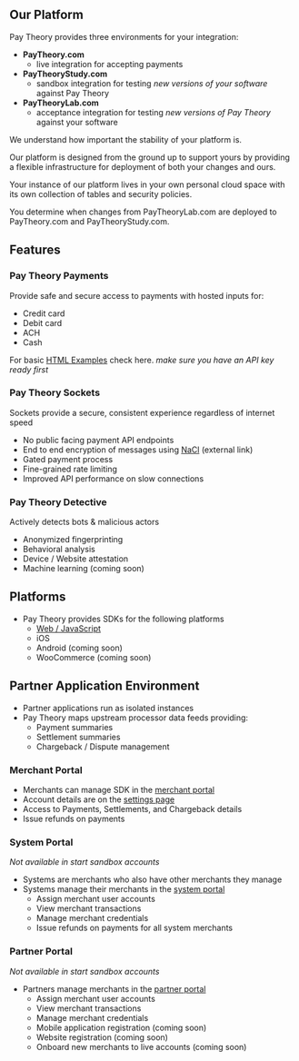 ## Our Platform

Pay Theory provides three environments for your integration:

- **PayTheory.com**
  - live integration for accepting payments
- **PayTheoryStudy.com** 
  - sandbox integration for testing _new versions of your software_ against Pay Theory
- **PayTheoryLab.com**
  - acceptance integration for testing _new versions of Pay Theory_ against your software
 
We understand how important the stability of your platform is. 

Our platform is designed from the ground up to support yours by providing a flexible infrastructure for deployment of both your changes and ours.

Your instance of our platform lives in your own personal cloud space with its own collection of tables and security policies.

You determine when changes from PayTheoryLab.com are deployed to PayTheory.com and PayTheoryStudy.com.

## Features

### Pay Theory Payments

Provide safe and secure access to payments with hosted inputs for:

- Credit card
- Debit card
- ACH
- Cash

For basic [HTML Examples](https://PARTNER_NAME.html.example.STAGE.com/index.html) check here. _make sure you have an API key ready first_


### Pay Theory Sockets

Sockets provide a secure, consistent experience regardless of internet speed

- No public facing payment API endpoints
- End to end encryption of messages using [NaCl](https://nacl.cr.yp.to/) (external link)
- Gated payment process
- Fine-grained rate limiting
- Improved API performance on slow connections


### Pay Theory Detective

Actively detects bots & malicious actors

- Anonymized fingerprinting
- Behavioral analysis
- Device / Website attestation
- Machine learning (coming soon)

## Platforms

-   Pay Theory provides SDKs for the following platforms
    -   [Web / JavaScript](/web)
    -   iOS
    -   Android (coming soon)
    -   WooCommerce (coming soon)


## Partner Application Environment

-  Partner applications run as isolated instances
-  Pay Theory maps upstream processor data feeds providing:
    - Payment summaries
    - Settlement summaries
    - Chargeback / Dispute management

### Merchant Portal
- Merchants can manage SDK in the [merchant portal](https://PARTNER_NAME.merchant.dashboard.STAGE.com)
- Account details are on the [settings page](https://PARTNER_NAME.merchant.dashboard.STAGE.com/settings)
- Access to Payments, Settlements, and Chargeback details
- Issue refunds on payments

### System Portal
_Not available in start sandbox accounts_
- Systems are merchants who also have other merchants they manage
- Systems manage their merchants in the [system portal](https://PARTNER_NAME.system.dashboard.STAGE.com)
    - Assign merchant user accounts
    - View merchant transactions
    - Manage merchant credentials
    - Issue refunds on payments for all system merchants

### Partner Portal
_Not available in start sandbox accounts_
- Partners manage merchants in the [partner portal](https://PARTNER_NAME.partner.dashboard.STAGE.com)
    - Assign merchant user accounts
    - View merchant transactions
    - Manage merchant credentials
    - Mobile application registration (coming soon)
    - Website registration (coming soon)
    - Onboard new merchants to live accounts (coming soon) 